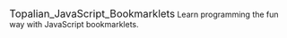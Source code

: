  <font size="4">Topalian_JavaScript_Bookmarklets</font>
Learn programming the fun way with JavaScript bookmarklets.
